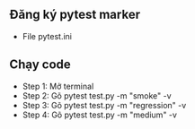 ## Đăng ký pytest marker
- File pytest.ini

## Chạy code
- Step 1: Mở terminal 
- Step 2: Gõ pytest test.py -m "smoke" -v
- Step 3: Gõ pytest test.py -m "regression" -v
- Step 4: Gõ pytest test.py -m "medium" -v